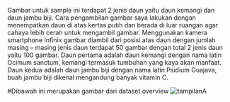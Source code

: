 Gambar untuk sample ini terdapat 2 jenis daun yaitu daun kemangi dan daun jambu biji. 
Cara pengambilan gambar saya lakukan dengan menempatkan daun di atas kertas putih dan berada 
di luar ruangan agar cahaya lebih cerah untuk mengambil gambar. Menggunakan kamera 
smartphone Infinix gambar diambil dari posisi atas daun dengan jumlah masing – masing jenis daun 
terdapat 50 gambar dengan total 2 jenis daun yaitu 100 gambar. Daun pertama adalah daun 
kemangi dengan nama latin Ocimum sanctum, kemangi termasuk tumbuhan yang kaya akan 
manfaat. Daun kedua adalah daun jambu biji dengan nama latin Psidium Guajava, buah jambu biji 
dikenal mengandung banyak vitamin C.

#Dibawah ini merupakan gambar dari dataset overview
![tampilanA](https://github.com/kilaspintas/ai_project/blob/master/Dataset-Kemangi%20dan%20Jambu%20Biji_139_128/image/Overview_dataset.JPG)
